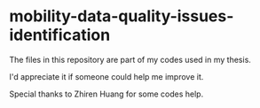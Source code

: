 # mobility-data-quality-issues-identification
The files in this repository are part of my codes used in my thesis.

I'd appreciate it if someone could help me improve it. 

Special thanks to Zhiren Huang for some codes help.
